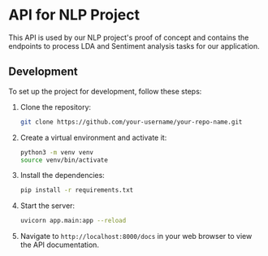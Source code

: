 # API for NLP Project

This API is used by our NLP project's proof of concept and contains the endpoints to process LDA and Sentiment analysis tasks for our application.

## Development
To set up the project for development, follow these steps:

1. Clone the repository: 

   ```bash
   git clone https://github.com/your-username/your-repo-name.git
   ```

2. Create a virtual environment and activate it:

   ```bash
   python3 -m venv venv
   source venv/bin/activate
   ```

3. Install the dependencies:

   ```bash
   pip install -r requirements.txt
   ```

4. Start the server:

   ```bash
   uvicorn app.main:app --reload
   ```

5. Navigate to `http://localhost:8000/docs` in your web browser to view the API documentation.